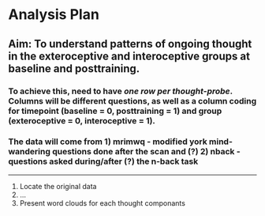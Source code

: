 # Analysis Plan 

## Aim: To understand patterns of ongoing thought in the exteroceptive and interoceptive groups at baseline and posttraining. 

### To achieve this, need to have _one row per thought-probe_. Columns will be different questions, as well as a column coding for timepoint (baseline = 0, posttraining = 1) and group (exteroceptive = 0, interoceptive = 1). 

### The data will come from 1) mrimwq - modified york mind-wandering questions done after the scan and (?) 2) nback - questions asked during/after (?) the n-back task 

---

1. Locate the original data 
2. ...
3. Present word clouds for each thought componants 



## 



